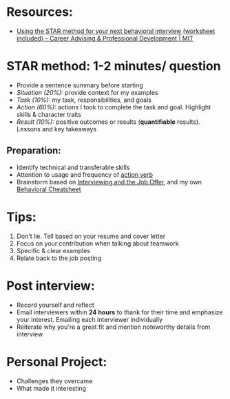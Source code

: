 # Resources:
- [Using the STAR method for your next behavioral interview (worksheet included) – Career Advising & Professional Development | MIT](https://capd.mit.edu/resources/the-star-method-for-behavioral-interviews/)

# STAR method: 1-2 minutes/ question
- Provide a sentence summary before starting
- *Situation (20%):* provide context for my examples
- *Task (10%):* my task, responsibilities, and goals
- *Action (60%):* actions I took to complete the task and goal. Highlight skills & character traits
- *Result (10%):* positive outcomes or results (**quantifiable** results). Lessons and key takeaways 
## Preparation:
- Identify technical and transferable skills
- Attention to usage and frequency of [action verb](https://cdn.uconnectlabs.com/wp-content/uploads/sites/123/2021/07/resume-action-verbs-capd.pdf)
- Brainstorm based on [Interviewing and the Job Offer](https://cdn.uconnectlabs.com/wp-content/uploads/sites/123/2022/06/STAR-Method-Worksheet-1.pdf), and my own [Behavioral Cheatsheet](https://docs.google.com/spreadsheets/d/1pardNI1sSZ2SYzh9Ok8cSOo72O5dZT9SmCf6AOp9kKw/edit?usp=sharing)

# Tips:
1. Don't lie. Tell based on your resume and cover letter
2. Focus on your contribution when talking about teamwork
3. Specific & clear examples
4. Relate back to the job posting

# Post interview:
- Record yourself and reflect
- Email interviewers within **24 hours** to thank for their time and emphasize your interest. Emailing each interviewer individually
- Reiterate why you're a great fit and mention noteworthy details from interview
# Personal Project:
- Challenges they overcame
- What made it interesting